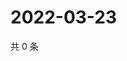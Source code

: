 # 2022-03-23

共 0 条

<!-- BEGIN WEIBO -->
<!-- 最后更新时间 Wed Mar 23 2022 01:20:28 GMT+0800 (China Standard Time) -->

<!-- END WEIBO -->
